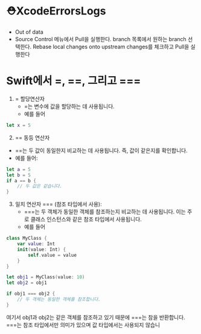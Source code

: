 # ⛑️XcodeErrorsLogs

- Out of data
- Source Control 메뉴에서 Pull을 실행한다.
branch 목록에서 원하는 branch 선택한다.
Rebase local changes onto upstream changes를 체크하고 Pull을 실행한다

# Swift에서 =, ==, 그리고 ===
1. = 할당연산자
   - =는 변수에 값을 할당하는 데 사용됩니다.
   - 예를 들어
```swift
let x = 5
```

2. == 동등 연산자 
- ==는 두 값이 동일한지 비교하는 데 사용됩니다. 즉, 값이 같은지를 확인합니다.
- 예를 들어:
```swift
let a = 5
let b = 5
if a == b {
    // 두 값은 같습니다.
}

```

3. 일치 연산자 === (참조 타입에서 사용):  
   - ===는 두 객체가 동일한 객체를 참조하는지 비교하는 데 사용됩니다. 이는 주로 클래스 인스턴스와 같은 참조 타입에서 사용됩니다.
   - 예를 들어
```swift
class MyClass {
    var value: Int
    init(value: Int) {
        self.value = value
    }
}

let obj1 = MyClass(value: 10)
let obj2 = obj1

if obj1 === obj2 {
    // 두 객체는 동일한 객체를 참조합니다.
}
```
여기서 obj1과 obj2는 같은 객체를 참조하고 있기 때문에 ===는 참을 반환합니다.
===는 참조 타입에서만 의미가 있으며 값 타입에서는 사용되지 않습니

